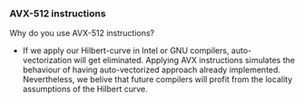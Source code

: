 ### AVX-512 instructions

Why do you use AVX-512 instructions?
- If we apply our Hilbert-curve in Intel or GNU compilers, auto-vectorization will get eliminated. Applying AVX instructions simulates the behaviour of having auto-vectorized approach already implemented. Nevertheless, we belive that future compilers will profit from the locality assumptions of the Hilbert curve.
